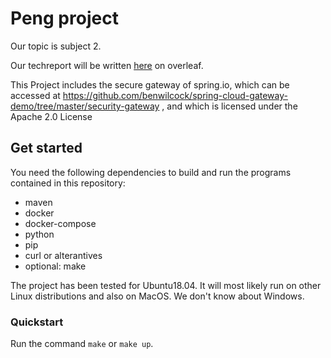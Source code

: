 # Peng project

Our topic is subject 2.

Our techreport will be written [here](https://www.overleaf.com/project/5eaff92be5514e0001ad38b4) on overleaf.

This Project includes the secure gateway of spring.io, which can be accessed at https://github.com/benwilcock/spring-cloud-gateway-demo/tree/master/security-gateway , and which is licensed under the Apache 2.0 License

## Get started

You need the following dependencies to build and run the programs contained in
this repository:
* maven
* docker
* docker-compose
* python
* pip
* curl or alterantives
* optional: make

The project has been tested for Ubuntu18.04. It will most likely run on other
Linux distributions and also on MacOS. We don't know about Windows.

### Quickstart

Run the command `make` or `make up`.

